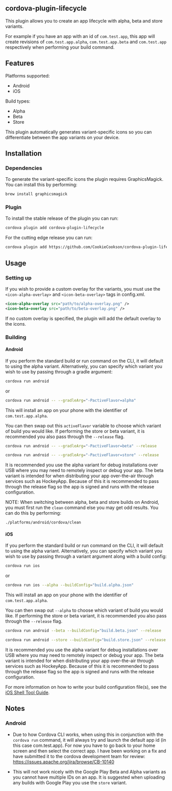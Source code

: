## cordova-plugin-lifecycle

This plugin allows you to create an app lifecycle with alpha, beta and store variants.

For example if you have an app with an id of `com.test.app`, this app will create revisions of `com.test.app.alpha`, `com.test.app.beta` and `com.test.app` respectively when performing your build command.

## Features

Platforms supported:
* Android
* iOS

Build types:
* Alpha
* Beta
* Store

This plugin automatically generates variant-specific icons so you can differentiate between the app variants on your device.

## Installation

### Dependencies
To generate the variant-specific icons the plugin requires GraphicsMagick. You can install this by performing:
```bash
brew install graphicsmagick
```
### Plugin
To install the stable release of the plugin you can run:
```bash
cordova plugin add cordova-plugin-lifecycle
```
For the cutting edge release you can run:
```bash
cordova plugin add https://github.com/CookieCookson/cordova-plugin-lifecycle
```

## Usage

### Setting up
If you wish to provide a custom overlay for the variants, you must use the `<icon-alpha-overlay>` and `<icon-beta-overlay>` tags in config.xml. 
```xml
<icon-alpha-overlay src="path/to/alpha-overlay.png" />
<icon-beta-overlay src="path/to/beta-overlay.png" />
```
If no custom overlay is specified, the plugin will add the default overlay to the icons.

### Building
#### Android
If you perform the standard build or run command on the CLI, it will default to using the alpha variant. Alternatively, you can specify which variant you wish to use by passing through a gradle argument:

```bash
cordova run android
```
or 
```bash
cordova run android -- --gradleArg="-PactiveFlavor=alpha"
```
This will install an app on your phone with the identifier of `com.test.app.alpha`.

You can then swap out this `activeFlavor` variable to choose which variant of build you would like. If performing the store or beta variant, it is recommended you also pass through the `--release` flag.
```bash
cordova run android -- --gradleArg="-PactiveFlavor=beta" --release
```
```bash
cordova run android -- --gradleArg="-PactiveFlavor=store" --release
```
It is recommended you use the alpha variant for debug installations over USB where you may need to remotely inspect or debug your app. The beta variant is intended for when distributing your app over-the-air through services such as HockeyApp. Because of this it is recommended to pass through the release flag so the app is signed and runs with the release configuration.

NOTE: When switching between alpha, beta and store builds on Android, you must first run the `clean` command else you may get odd results. You can do this by performing:
```bash
./platforms/android/cordova/clean
```

#### iOS
If you perform the standard build or run command on the CLI, it will default to using the alpha variant. Alternatively, you can specify which variant you wish to use by passing through a variant argument along with a build config:
```bash
cordova run ios
```
or
```bash
cordova run ios --alpha --buildConfig="build.alpha.json"
```
This will install an app on your phone with the identifier of `com.test.app.alpha`.

You can then swap out `--alpha` to choose which variant of build you would like. If performing the store or beta variant, it is recommended you also pass through the `--release` flag.
```bash
cordova run android --beta --buildConfig="build.beta.json" --release
```
```bash
cordova run android --store --buildConfig="build.store.json" --release
```
It is recommended you use the alpha variant for debug installations over USB where you may need to remotely inspect or debug your app. The beta variant is intended for when distributing your app over-the-air through services such as HockeyApp. Because of this it is recommended to pass through the release flag so the app is signed and runs with the release configuration.

For more information on how to write your build configuration file(s), see the [iOS Shell Tool Guide](https://cordova.apache.org/docs/en/dev/guide/platforms/ios/tools.html#signing-the-app).

## Notes
### Android
* Due to how Cordova CLI works, when using this in conjunction with the `cordova run` command, it will always try and launch the default app id (in this case com.test.app). For now you have to go back to your home screen and then select the correct app. I have been working on a fix and have submitted it to the cordova development team for review: https://issues.apache.org/jira/browse/CB-10140

* This will not work nicely with the Google Play Beta and Alpha variants as you cannot have multiple IDs on an app. It is suggested when uploading any builds with Google Play you use the `store` variant.